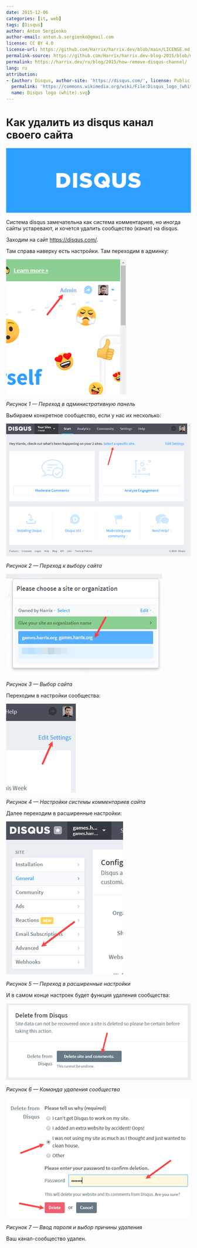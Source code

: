 ```yaml
---
date: 2015-12-06
categories: [it, web]
tags: [Disqus]
author: Anton Sergienko
author-email: anton.b.sergienko@gmail.com
license: CC BY 4.0
license-url: https://github.com/Harrix/harrix.dev/blob/main/LICENSE.md
permalink-source: https://github.com/Harrix/harrix.dev-blog-2015/blob/main/how-remove-disqus-channel/how-remove-disqus-channel.md
permalink: https://harrix.dev/ru/blog/2015/how-remove-disqus-channel/
lang: ru
attribution:
- {author: Disqus, author-site: 'https://disqus.com/', license: Public domain, license-url: 'https://en.wikipedia.org/wiki/Public_domain',
  permalink: 'https://commons.wikimedia.org/wiki/File:Disqus_logo_(white).svg', permalink-date: 2019-06-11,
  name: Disqus logo (white).svg}
---
```


# Как удалить из disqus канал своего сайта

![Featured image](featured-image.svg)

Система disqus замечательна как система комментариев, но иногда сайты устаревают, и хочется удалить сообщество (канал) на disqus.

Заходим на сайт <https://disqus.com/>.

Там справа наверху есть настройки. Там переходим в админку:

![Переход в административную панель](img/disqus_01.png)

_Рисунок 1 — Переход в административную панель_

Выбираем конкретное сообщество, если у нас их несколько:

![Переход к выбору сайта](img/disqus_02.png)

_Рисунок 2 — Переход к выбору сайта_

![Выбор сайта](img/disqus_03.png)

_Рисунок 3 — Выбор сайта_

Переходим в настройки сообщества:

![Настройки системы комментариев сайта](img/disqus_04.png)

_Рисунок 4 — Настройки системы комментариев сайта_

Далее переходим в расширенные настройки:

![Переход в расширенные настройки](img/disqus_05.png)

_Рисунок 5 — Переход в расширенные настройки_

И в самом конце настроек будет функция удаления сообщества:

![Команда удаления сообщества](img/disqus_06.png)

_Рисунок 6 — Команда удаления сообщества_

![Ввод пароля и выбор причины удаления](img/disqus_07.png)

_Рисунок 7 — Ввод пароля и выбор причины удаления_

Ваш канал-сообщество удален.
